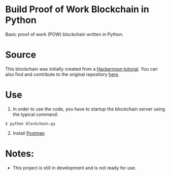 # Build Proof of Work Blockchain in Python
Basic proof of work (POW) blockchain written in Python.

# Source
This blockchain was initially created from a [Hackernoon tutorial](https://hackernoon.com/learn-blockchains-by-building-one-117428612f46). You can also find and contribute to the original repository [here](https://github.com/dvf/blockchain).

# Use
1. In order to use the code, you have to startup the blockchain server using the typical command:

```
$ python blockchain.py
```

2. Install [Postman](https://www.getpostman.com/)

# Notes:

- This project is still in development and is not ready for use.
